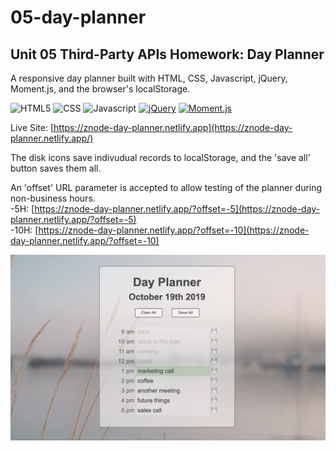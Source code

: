 # 05-day-planner
## Unit 05 Third-Party APIs Homework: Day Planner

A responsive day planner built with HTML, CSS, Javascript, jQuery, Moment.js, and the browser's localStorage.

![HTML5](https://img.shields.io/badge/HTML5-orange)
![CSS](https://img.shields.io/badge/CSS-blue)
![Javascript](https://img.shields.io/badge/Javascript-yellow)
[![jQuery](https://img.shields.io/badge/jQuery-blue)](https://jquery.com/)
[![Moment.js](https://img.shields.io/badge/Moment.js-green)](https://momentjs.com/)

Live Site: [https://znode-day-planner.netlify.app](https://znode-day-planner.netlify.app/)

The disk icons save indivudual records to localStorage, and the 'save all' button saves them all. 

An 'offset' URL parameter is accepted to allow testing of the planner during non-business hours.  
-5H: [https://znode-day-planner.netlify.app/?offset=-5](https://znode-day-planner.netlify.app/?offset=-5)  
-10H: [https://znode-day-planner.netlify.app/?offset=-10](https://znode-day-planner.netlify.app/?offset=-10)


![Screenshot](assets/05-day-planner-screenshot.png)
